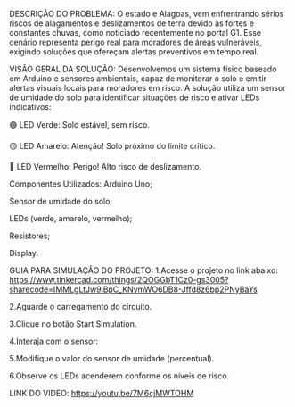 DESCRIÇÃO DO PROBLEMA:
  O estado e Alagoas, vem enfrentrando  sérios riscos de alagamentos e deslizamentos
  de terra devido às fortes e constantes chuvas, como noticiado recentemente no portal G1.
  Esse cenário representa perigo real para moradores de áreas vulneráveis, exigindo soluções
  que ofereçam alertas preventivos em tempo real.

VISÃO GERAL DA SOLUÇÃO:
  Desenvolvemos um sistema físico baseado em Arduino e sensores ambientais, capaz de monitorar
  o solo e emitir alertas visuais locais para moradores em risco. A solução utiliza um sensor de
  umidade do solo para identificar situações de risco e ativar LEDs indicativos:

🟢 LED Verde: Solo estável, sem risco.

🟡 LED Amarelo: Atenção! Solo próximo do limite crítico.

🔴 LED Vermelho: Perigo! Alto risco de deslizamento.

Componentes Utilizados:
Arduino Uno;

Sensor de umidade do solo;

LEDs (verde, amarelo, vermelho);

Resistores;

Display.

GUIA PARA SIMULAÇÂO DO PROJETO:
  1.Acesse o projeto no link abaixo:
    https://www.tinkercad.com/things/2QOGGbT1Cz0-gs3005?sharecode=IMMLgLtJw9iBpC_KNvmWO6DB8-Jffd8z6bp2PNyBaYs

  2.Aguarde o carregamento do circuito.

  3.Clique no botão Start Simulation.

  4.Interaja com o sensor:

  5.Modifique o valor do sensor de umidade (percentual).

  6.Observe os LEDs acenderem conforme os níveis de risco.

LINK DO VIDEO:
  https://youtu.be/7M6cjMWTOHM

